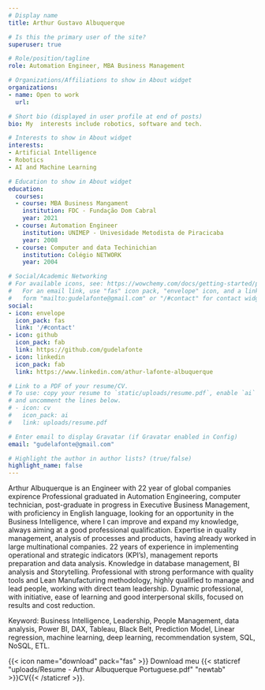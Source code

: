 ```yaml
---
# Display name
title: Arthur Gustavo Albuquerque

# Is this the primary user of the site?
superuser: true

# Role/position/tagline
role: Automation Engineer, MBA Business Management

# Organizations/Affiliations to show in About widget
organizations:
- name: Open to work
  url: 

# Short bio (displayed in user profile at end of posts)
bio: My  interests include robotics, software and tech.

# Interests to show in About widget
interests:
- Artificial Intelligence
- Robotics
- AI and Machine Learning

# Education to show in About widget
education:
  courses:
  - course: MBA Business Mangament  
    institution: FDC - Fundação Dom Cabral
    year: 2021
  - course: Automation Engineer
    institution: UNIMEP - Univesidade Metodista de Piracicaba
    year: 2008
  - course: Computer and data Techinichian
    institution: Colégio NETWORK
    year: 2004

# Social/Academic Networking
# For available icons, see: https://wowchemy.com/docs/getting-started/page-builder/#icons
#   For an email link, use "fas" icon pack, "envelope" icon, and a link in the
#   form "mailto:gudelafonte@gmail.com" or "/#contact" for contact widget.
social:
- icon: envelope
  icon_pack: fas
  link: '/#contact'
- icon: github
  icon_pack: fab
  link: https://github.com/gudelafonte
- icon: linkedin
  icon_pack: fab
  link: https://www.linkedin.com/athur-lafonte-albuquerque

# Link to a PDF of your resume/CV.
# To use: copy your resume to `static/uploads/resume.pdf`, enable `ai` icons in `params.toml`, 
# and uncomment the lines below.
# - icon: cv
#   icon_pack: ai
#   link: uploads/resume.pdf

# Enter email to display Gravatar (if Gravatar enabled in Config)
email: "gudelafonte@gmail.com"

# Highlight the author in author lists? (true/false)
highlight_name: false
---
```


Arthur Albuquerque is an Engineer with 22 year of global companies expirence 
Professional graduated in Automation Engineering, computer technician, post-graduate in progress in Executive Business Management, with proficiency in English language, looking for an opportunity in the Business Intelligence, where I can improve and expand my knowledge, always aiming at a good professional qualification. Expertise in quality management, analysis of processes and products, having already worked in large multinational companies. 22 years of experience in implementing operational and strategic indicators (KPI’s), management reports preparation and data analysis. Knowledge in database management, BI analysis and Storytelling. Professional with strong performance with quality tools and Lean Manufacturing methodology, highly qualified to manage and lead people, working with direct team leadership. Dynamic professional, with initiative, ease of learning and good interpersonal skills, focused on results and cost reduction.

Keyword: Business Intelligence, Leadership, People Management, data analysis, Power BI, DAX, Tableau, Black Belt, Prediction Model, Linear regression, machine learning, deep learning, recommendation system, SQL, NoSQL, ETL.


{{< icon name="download" pack="fas" >}} Download meu {{< staticref "uploads/Resume - Arthur Albuquerque Portuguese.pdf" "newtab" >}}CV{{< /staticref >}}.
